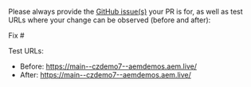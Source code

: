 Please always provide the [GitHub issue(s)](../issues) your PR is for, as well as test URLs where your change can be observed (before and after):

Fix #<gh-issue-id>

Test URLs:
- Before: https://main--czdemo7--aemdemos.aem.live/
- After: https://main--czdemo7--aemdemos.aem.live/
